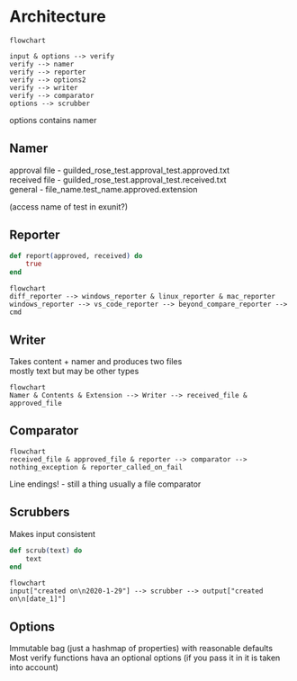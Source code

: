 # Architecture

```mermaid
flowchart

input & options --> verify
verify --> namer
verify --> reporter
verify --> options2
verify --> writer
verify --> comparator
options --> scrubber
```

options contains namer

## Namer
approval file - guilded_rose_test.approval_test.approved.txt  
received file - guilded_rose_test.approval_test.received.txt  
general - file_name.test_name.approved.extension

(access name of test in exunit?)

## Reporter
```elixir
def report(approved, received) do
    true
end
```

```mermaid
flowchart
diff_reporter --> windows_reporter & linux_reporter & mac_reporter
windows_reporter --> vs_code_reporter --> beyond_compare_reporter --> cmd
```

## Writer
Takes content + namer and produces two files  
mostly text but may be other types

```mermaid
flowchart
Namer & Contents & Extension --> Writer --> received_file & approved_file
```

## Comparator
```mermaid
flowchart
received_file & approved_file & reporter --> comparator --> nothing_exception & reporter_called_on_fail
```

Line endings! - still a thing
usually a file comparator

## Scrubbers
Makes input consistent

```elixir
def scrub(text) do
    text
end
```

```mermaid
flowchart
input["created on\n2020-1-29"] --> scrubber --> output["created on\n[date_1]"]
```

## Options
Immutable bag (just a hashmap of properties) with reasonable defaults  
Most verify functions hava an optional options (if you pass it in it is taken into account)  
